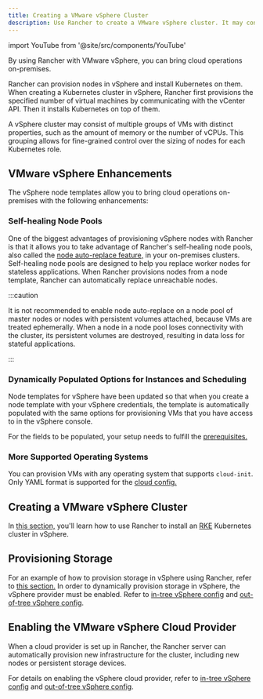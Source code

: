 ```yaml
---
title: Creating a VMware vSphere Cluster
description: Use Rancher to create a VMware vSphere cluster. It may consist of groups of VMs with distinct properties which allow for fine-grained control over the sizing of nodes.
---
```


<head>
  <link rel="canonical" href="https://ranchermanager.docs.rancher.com/how-to-guides/new-user-guides/launch-kubernetes-with-rancher/use-new-nodes-in-an-infra-provider/vsphere"/>
</head>

import YouTube from '@site/src/components/YouTube'

By using Rancher with VMware vSphere, you can bring cloud operations on-premises.

Rancher can provision nodes in vSphere and install Kubernetes on them. When creating a Kubernetes cluster in vSphere, Rancher first provisions the specified number of virtual machines by communicating with the vCenter API. Then it installs Kubernetes on top of them.

A vSphere cluster may consist of multiple groups of VMs with distinct properties, such as the amount of memory or the number of vCPUs. This grouping allows for fine-grained control over the sizing of nodes for each Kubernetes role.

## VMware vSphere Enhancements

The vSphere node templates allow you to bring cloud operations on-premises with the following enhancements:

### Self-healing Node Pools

One of the biggest advantages of provisioning vSphere nodes with Rancher is that it allows you to take advantage of Rancher's self-healing node pools, also called the [node auto-replace feature,](../use-new-nodes-in-an-infra-provider.md#about-node-auto-replace) in your on-premises clusters. Self-healing node pools are designed to help you replace worker nodes for stateless applications. When Rancher provisions nodes from a node template, Rancher can automatically replace unreachable nodes.

:::caution

It is not recommended to enable node auto-replace on a node pool of master nodes or nodes with persistent volumes attached, because VMs are treated ephemerally. When a node in a node pool loses connectivity with the cluster, its persistent volumes are destroyed, resulting in data loss for stateful applications.

:::

### Dynamically Populated Options for Instances and Scheduling

Node templates for vSphere have been updated so that when you create a node template with your vSphere credentials, the template is automatically populated with the same options for provisioning VMs that you have access to in the vSphere console.

For the fields to be populated, your setup needs to fulfill the [prerequisites.](provision-kubernetes-clusters-in-vsphere.md#preparation-in-vmware-vsphere)

### More Supported Operating Systems

You can provision VMs with any operating system that supports `cloud-init`. Only YAML format is supported for the [cloud config.](https://cloudinit.readthedocs.io/en/latest/topics/examples.html)

## Creating a VMware vSphere Cluster

In [this section,](provision-kubernetes-clusters-in-vsphere.md) you'll learn how to use Rancher to install an [RKE](https://rancher.com/docs/rke/latest/en/) Kubernetes cluster in vSphere.

## Provisioning Storage

For an example of how to provision storage in vSphere using Rancher, refer to [this section.](../../../manage-clusters/provisioning-storage-examples/vsphere-storage.md) In order to dynamically provision storage in vSphere, the vSphere provider must be enabled. Refer to [in-tree vSphere config](../../../kubernetes-clusters-in-rancher-setup/set-up-cloud-providers/configure-in-tree-vsphere.md) and [out-of-tree vSphere config](../../../kubernetes-clusters-in-rancher-setup/set-up-cloud-providers/configure-out-of-tree-vsphere.md).

## Enabling the VMware vSphere Cloud Provider

When a cloud provider is set up in Rancher, the Rancher server can automatically provision new infrastructure for the cluster, including new nodes or persistent storage devices.

For details on enabling the vSphere cloud provider, refer to [in-tree vSphere config](../../../kubernetes-clusters-in-rancher-setup/set-up-cloud-providers/configure-in-tree-vsphere.md) and [out-of-tree vSphere config](../../../kubernetes-clusters-in-rancher-setup/set-up-cloud-providers/configure-out-of-tree-vsphere.md).
